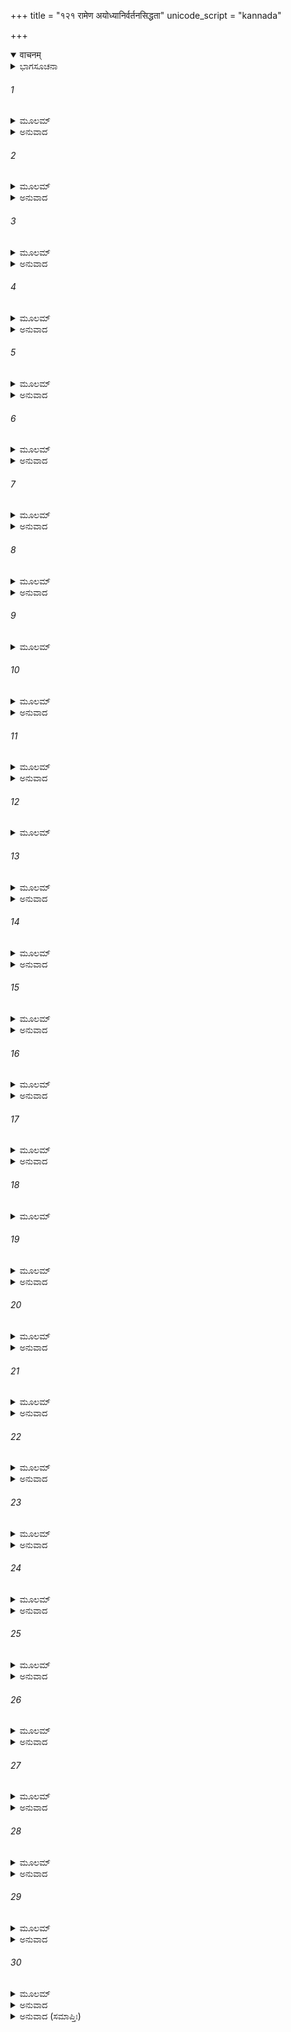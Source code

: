 +++
title = "१२१ रामेण अयोध्यानिर्वर्तनसिद्धता"
unicode_script = "kannada"

+++
<details open><summary>वाचनम्</summary>

<div class="audioEmbed"  caption="श्रीराम-हरिसीताराममूर्ति-घनपाठिभ्यां वचनम्" src="https://archive.org/download/Ramayana-recitation-Sriram-harisItArAmamUrti-Ghanapaati-v2/Kanda_6/Kanda_6_YK-121-Rama_prepares_to_leave_for_Ayodhya_0.mp3"></div>
</details>



<details><summary>ಭಾಗಸೂಚನಾ</summary>

ಅಯೋಧ್ಯೆಗೆ ಹೊರಡಲು ಶ್ರೀರಾಮನ ಸಿದ್ಧತೆ, ವಿಭೀಷಣನು ಪುಷ್ಪಕ ವಿಮಾನದಲ್ಲಿ ಹೋಗುವಂತೆ ಶ್ರೀರಾಮನನ್ನು ಪ್ರಾರ್ಥಿಸಿದುದು
</details>

###### 1


<details><summary>ಮೂಲಮ್</summary>

ತಾಂ ರಾತ್ರಿಮುಷಿತಂ ರಾಮಂ ಸುಖೋದಿತಮರಿಂದಮಮ್ ।  
ಅಬ್ರವೀತ್ಪ್ರಾಂಜಲಿರ್ವಾಕ್ಯಂ ಜಯಂ ಪೃಷ್ಟ್ವಾ ವಿಭೀಷಣಃ ॥
</details>

<details><summary>ಅನುವಾದ</summary>

ಅಂದಿನ ರಾತ್ರೆ ವಿಶ್ರಾಂತಿ ಪಡೆದು ಶತ್ರುಸೂದನ ಶ್ರೀರಾಮನು ಮರುದಿನ ಪ್ರಾತಃಕಾಲದಲ್ಲಿ ಸುಖವಾಗಿ ಎಚ್ಚರಗೊಂಡಾಗ ಕುಶಲ ಪ್ರಶ್ನೆಗಳ ಬಳಿಕ ವಿಭೀಷಣನು ಕೈಮುಗಿದು ಹೇಳಿದನು.॥1॥
</details>

###### 2


<details><summary>ಮೂಲಮ್</summary>

ಸ್ನಾನಾನಿ  ಚಾಂಗರಾಗಾಣಿ   ವಸ್ತ್ರಾಣ್ಯಾಭರಣಾನಿ  ಚ ।  
ಚಂದನಾನಿ ಚ  ದಿವ್ಯಾನಿ  ಮಾಲ್ಯಾನಿ  ವಿವಿಧಾನಿ  ಚ ॥
</details>

<details><summary>ಅನುವಾದ</summary>

ರಘುನಂದನ! ಸ್ನಾನಕ್ಕಾಗಿ ನೀರು, ಅಂಗರಾಗ, ವಸ್ತ್ರ, ಅಭೂಷಣ, ಚಂದನ, ಬಗೆ-ಬಗೆಯ ಮೂಲೆಗಳು ನಿನ್ನ ಸೇವೆಗಾಗಿ ಸಿದ್ಧವಾಗಿವೆ.॥2॥
</details>

###### 3


<details><summary>ಮೂಲಮ್</summary>

ಅಲಂಕಾರವಿದಶ್ಚೈತಾ ನಾರ್ಯಃ ಪದ್ಮನಿಭೇಕ್ಷಣಾಃ ।  
ಉಪಸ್ಥಿತಾಸ್ತ್ವಾಂ ವಿಧಿವತ್ಸ್ನಾಪಯಿಷ್ಯಂತಿ  ರಾಘವ ॥
</details>

<details><summary>ಅನುವಾದ</summary>

ರಘುವೀರನೇ! ಶೃಂಗಾರ ಕಲೆಯನ್ನು ತಿಳಿದಿರುವ ಕಮಲಾಕ್ಷಿಯರಾದ ಈ ನಾರಿಯರೂ ಕೂಡ ನಿನ್ನ ಸೇವೆಗಾಗಿ ಬಂದು ನಿಂತಿರುವರು. ಇವರು ವಿಧಿವತ್ತಾಗಿ ನಿನಗೆ ಸ್ನಾನಮಾಡಿಸುವರು.॥3॥
</details>

###### 4


<details><summary>ಮೂಲಮ್</summary>

ಏವಮುಕ್ತಸ್ತು ಕಾಕುತ್ಥ್ಸಃ   ಪ್ರತ್ಯುವಾಚ  ವಿಭೀಷಣಮ್ ।  
ಹರೀನ್ಸುಗ್ರೀವಮುಖ್ಯಾಂಸ್ತ್ವಂ ಸ್ನಾನೇನೋಪನಿಮಂತ್ರಯ ॥
</details>

<details><summary>ಅನುವಾದ</summary>

ವಿಭೀಷಣನು ಹೀಗೆ ಹೇಳಿದಾಗ ಶ್ರೀರಾಮನು ಅವನಲ್ಲಿ ಹೇಳಿದನು- ಮಿತ್ರಾ! ನೀನು ಸುಗ್ರಿವಾದಿ ವಾನರವೀರರನ್ನು ಸ್ನಾನಕ್ಕಾಗಿ ಒತ್ತಾಯಿಸು.॥4॥
</details>

###### 5


<details><summary>ಮೂಲಮ್</summary>

ಸ ತು ತಾಮ್ಯತಿ ಧರ್ಮಾತ್ಮಾ ಮಮ ಹೇತೋಃ ಸುಖೋಚಿತಃ ।  
ಸುಕುಮಾರೋ ಮಹಾಬಾಹುರ್ಭರತಃ  ಸತ್ಯಸಂಶ್ರಯಃ ॥
</details>

<details><summary>ಅನುವಾದ</summary>

ನನಗೆ ಈಗಲಾದರೋ ಸತ್ಯವನ್ನು ಆಶ್ರಯಿಸಿದ ಧರ್ಮಾತ್ಮಾ ಮಹಾಬಾಹು ಭರತನು ಬಹಳ ಕಷ್ಟಪಡುತ್ತಿದ್ದಾನೆ. ಅವನು ಸುಕುಮಾರನಾಗಿದ್ದು ಸುಖ ಪಡಲು ಯೋಗ್ಯನಾಗಿದ್ದಾನೆ.॥5॥
</details>

###### 6


<details><summary>ಮೂಲಮ್</summary>

ತಂ ವಿನಾ ಕೈಕಯೀಪುತ್ರಂ ಭರತಂ ಧರ್ಮಚಾರಿಣಮ್ ।  
ನ ಮೇ ಸ್ನಾನಂ  ಬಹುಗತಂ  ವಸ್ತ್ರಾಣ್ಯಾಭರಣಾನಿ  ಚ ॥
</details>

<details><summary>ಅನುವಾದ</summary>

ಆ ಧರ್ಮ ಪರಾಯಣ ಕೈಕೇಯಿ ಕುಮಾರನನ್ನು ನೋಡದೆ, ನನಗೆ ಸ್ನಾನವಾಗಲೀ, ಈ ಉತ್ತಮ ವಸಾಭೂಷಣಗಳನ್ನು ಧರಿಸುವುದಾಗಲೀ ಮೆಚ್ಚುವುದಿಲ್ಲ.॥6॥
</details>

###### 7


<details><summary>ಮೂಲಮ್</summary>

ಏತತ್ಪಶ್ಯ ಯಥಾ ಕ್ಷಿಪ್ರಂ  ಪ್ರತಿಗಚ್ಛಾಮ ತಾಂ ಪುರೀಮ್ ।  
ಅಯೋಧ್ಯಾಂ ಗಚ್ಛತೋ ಹ್ಯೇಷ ಪಂಥಾಃ ಪರಮದುರ್ಗಮಃ ॥
</details>

<details><summary>ಅನುವಾದ</summary>

ನಾವು ಆದಷ್ಟು ಬೇಗ ಅಯೋಧ್ಯೆಗೆ ಮರಳಿ ಹೋಗುವುದರ ಕುರಿತು ನೀನು ಗಮನಕೊಡು; ಏಕೆಂದರೆ ಇಲ್ಲಿಂದ ಕಾಲ್ನಡಿಗೆಯಿಂದ ಪ್ರಯಾಣಮಾಡಲು ಮಾರ್ಗವು ದುರ್ಗಮವಾಗಿದೆ, ದೂರವಾಗಿದೆ.॥7॥
</details>

###### 8


<details><summary>ಮೂಲಮ್</summary>

ಏವಮುಕ್ತಸ್ತು  ಕಾಕುತ್ಸ್ಥಂ   ಪ್ರತ್ಯುವಾಚ   ವಿಭೀಷಣಃ ।  
ಅಹ್ನಾ ತ್ವಾಂ ಪ್ರಾಪಯಿಷ್ಯಾಮಿ ತಾಂ ಪುರೀಂ ಪಾರ್ಥಿವಾತ್ಮಜ ॥
</details>

<details><summary>ಅನುವಾದ</summary>

ಶ್ರೀರಾಮನು ಹೀಗೆ ಹೇಳಿದಾಗ ವಿಭೀಷಣನು ಅವನಲ್ಲಿ ಹೀಗೆ ಹೇಳಿದನು- ರಾಜಕುಮಾರನೇ! ನೀನು ಇದರ ಕುರಿತು ಚಿಂತಿಸಬೇಡ. ನಾನು ಒಂದೇ ದಿನದಲ್ಲಿ ನಿಮ್ಮ ಅಯೋಧ್ಯಗೆ ತಲುಪಿಸುತ್ತೇನೆ.॥8॥
</details>

###### 9


<details><summary>ಮೂಲಮ್</summary>

ಪುಷ್ಪಕಂ ನಾಮ ಭದ್ರಂ ತೇ ವಿಮಾನಂ ಸೂರ್ಯಸನ್ನಿಭಮ್ ।  
ಮಮ ಭ್ರಾತುಃ ಕುಬೇರಸ್ಯ  ರಾವಣೇನ  ಬಲೀಯಸಾ ॥
</details>

###### 10


<details><summary>ಮೂಲಮ್</summary>

ಹೃತಂ ನಿರ್ಜಿತ್ಯ ಸಂಗ್ರಾಮೇ ಕಾಮಗಂ ದಿವ್ಯ ಮುತ್ತಮಮ್ ।  
ತ್ವದರ್ಥೇ  ಪಾಲಿತಂ ಚೇದಂ ತಿಷ್ಠತ್ಯತುಲವಿಕ್ರಮ ॥
</details>

<details><summary>ಅನುವಾದ</summary>

ನಿನಗೆ ಮಂಗಳ ವಾಗಲಿ. ನನ್ನ ಬಳಿ ಹಿರಿಯಣ್ಣ ಕುಬೇರನ ಸೂರ್ಯತುಲ್ಯ ತೇಜಸ್ವೀ ಪುಷ್ಪಕವಿಮಾನವಿದೆ. ಅದನ್ನು ಮಹಾಬಲಿ ರಾವಣನು ಕುಬೇರನನ್ನು ಸೋಲಿಸಿತಂದಿದ್ದನು. ಅತುಲ ಪರಾಕ್ರಮಿ ಶ್ರೀರಾಮಾ! ಇಚ್ಛಾನುಸಾರವಾಗಿ ಚಲಿಸುವ ಆ ದಿವ್ಯ, ಉತ್ತಮ ವಿಮಾನವನ್ನು ನಿನಗಾಗಿಯೇ ಇರಿಸಿಕೊಂಡಿರುವೆನು.॥9-10॥
</details>

###### 11


<details><summary>ಮೂಲಮ್</summary>

ತದಿದಂ   ಮೇಘಸಂಕಾಶಂ    ವಿಮಾನಮಿಹ   ತಿಷ್ಠತಿ ।  
ತೇನ ಯಾಸ್ಯಸಿ ಯಾನೇನ ತ್ವಮಯೋಧ್ಯಾಂ  ಗತಜ್ವರಃ ॥
</details>

<details><summary>ಅನುವಾದ</summary>

ಮೇಘದಂತೆ ಕಂಗೊಳಿಸುವ ಆ ದಿವ್ಯವಿಮಾನ ಇಲ್ಲಿ ಇದೆ. ಅದರ ಮೂಲಕ ನಿಶ್ಚಿಂತನಾಗಿ ನೀನು ಅಯೋಧ್ಯೆಗೆ ಹೋಗಬಲ್ಲೆ.॥11॥
</details>

###### 12


<details><summary>ಮೂಲಮ್</summary>

ಅಹಂ ತೇ ಯದ್ಯನುಗ್ರಾಹ್ಯೋ ಯದಿ ಸ್ಮರಸಿ ಮೇ ಗುಣಾನ್ ।  
ವಸ ತಾವದಿಹ ಪ್ರಾಜ್ಞ ಯದ್ಯಸ್ತಿ ಮಯಿ ಸೌಹೃದಮ್ ॥
</details>

###### 13


<details><summary>ಮೂಲಮ್</summary>

ಲಕ್ಷ್ಮಣೇನ ಸಹ ಭ್ರಾತ್ರಾ ವೈದೇಹ್ಯಾ ಭಾರ್ಯಯಾ ಸಹ ।  
ಅರ್ಚಿತಃ ಸರ್ವಕಾಮೈಸ್ತ್ವಂ ತತೋ ರಾಮ ಗಮಿಷ್ಯಸಿ ॥
</details>

<details><summary>ಅನುವಾದ</summary>

ಶ್ರೀರಾಮಾ! ನೀನು ನನ್ನನ್ನು ಕೃಪಾಪಾತ್ರನೆಂದು ತಿಳಿದಿದ್ದರೆ, ನನ್ನಲ್ಲಿ ಏನಾದರೂ ಗುಣಗಳನ್ನು ನೋಡುತ್ತಿರುವೆಯಾದರೆ, ನನ್ನ ಕುರಿತು ನಿನಗೆ ಸೌಹಾರ್ದವಿದ್ದರೆ, ಈಗ ಅನುಜ ಲಕ್ಷ್ಮಣ ಹಾಗೂ ಪತ್ನಿ ಸೀತೆಯೊಂದಿಗೆ ಕೆಲವು ದಿನ ಇಲ್ಲಿ ಇರಬೇಕು. ನಾನು ಮನೋವಾಂಛಿತ ಎಲ್ಲ ವಸ್ತುಗಳಿಂದ ನಿಮ್ಮನ್ನು ಸತ್ಕರಿಸುವೆನು. ನನ್ನ ಸತ್ಕಾರವನ್ನು ಸ್ವೀಕರಿಸಿದ ಬಳಿಕ ನೀವು ಅಯೋಧ್ಯೆಗೆ ತೆರಳಿರಿ.॥12-13॥
</details>

###### 14


<details><summary>ಮೂಲಮ್</summary>

ಪ್ರೀತಿಯುಕ್ತಸ್ಯ ವಿಹಿತಾಂ ಸಸೈನ್ಯಃ ಸಸುಹೃದ್ಗಣಃ ।  
ಸತ್ಕ್ರಿಯಾಂ ರಾಮ ಮೇ ತಾವದ್ ಗೃಹಾಣ ತ್ವಂ ಮಯೋದ್ಯತಾಮ್ ॥
</details>

<details><summary>ಅನುವಾದ</summary>

ರಘುನಂದನ! ನಾನು ಸಂತೋಷವಾಗಿ ನಿಮ್ಮನ್ನು ಸತ್ಕರಿಸಲು ಬಯಸುತ್ತಿದ್ದೇನೆ. ನಾನು ಮಾಡುವ ಸತ್ಕಾರವನ್ನು ನೀವು ಸುಹೃದರೊಂದಿಗೆ ಮತ್ತು ಸೈನ್ಯದೊಂದಿಗೆ ಸ್ವೀಕರಿಸಿರಿ.॥14॥
</details>

###### 15


<details><summary>ಮೂಲಮ್</summary>

ಪ್ರಣಯಾದ್ ಬಹುಮಾನಾಚ್ಚ ಸೌಹೃದೇನ  ಚ ರಾಘವ ।  
ಪ್ರಸಾದಯಾಮಿ ಪ್ರೇಷ್ಯೋಽಹಂ ನ ಖಲ್ವಾಜ್ಞಾಪಯಾಮಿ ತೇ ॥
</details>

<details><summary>ಅನುವಾದ</summary>

ರಘುವೀರ! ನಾನು ಕೇವಲ ಪ್ರೇಮ, ಸಮ್ಮಾನ, ಸೌಹಾರ್ದದಿಂದಲೇ ನಿಮ್ಮಲ್ಲಿ ಪ್ರಾರ್ಥಿಸುತ್ತಿದ್ದೇನೆ. ನಿಮ್ಮನ್ನು ಪ್ರಸನ್ನ ಗೊಳಿಸಲು ಬಯಸುತ್ತಿದ್ದೇನೆ. ನಾನು ನಿಮ್ಮ ಸೇವಕನಾದ್ದರಿಂದ ನಿಮ್ಮಲ್ಲಿ ವಿನಂತಿಸಿಕೊಳ್ಳುವೆನು; ಆಜ್ಞೆ ಕೊಡುತ್ತಿಲ್ಲ.॥1.॥
</details>

###### 16


<details><summary>ಮೂಲಮ್</summary>

ಏವಮುಕ್ತಸ್ತತೋ ರಾಮಃ ಪ್ರತ್ಯುವಾಚ ವಿಭೀಷಣಮ್ ।  
ರಕ್ಷಸಾಂ ವಾನರಾಣಾಂ ಚ ಸರ್ವೇಷಾಮೇವ ಶೃಣ್ವತಾಮ್ ॥
</details>

<details><summary>ಅನುವಾದ</summary>

ವಿಭೀಷಣನು ಹೀಗೆ ಹೇಳಿದಾಗ ಶ್ರೀರಾಮನು ಸಮಸ್ತ ರಾಕ್ಷಸರು, ವಾನರರು ಕೇಳುವಂತೆ ಹೇಳಿದನು.॥1.॥
</details>

###### 17


<details><summary>ಮೂಲಮ್</summary>

ಪೂಜಿತೋಽಸ್ಮಿ ತ್ವಯಾ ವೀರ ಸಾಚಿವ್ಯೇನ ಪರೇಣ ಚ ।  
ಸರ್ವಾತ್ಮನಾ ಚ ಚೇಷ್ಟಾಭಿಃಸೌಹೃದೇನ  ಪರೇಣ  ಚ ॥
</details>

<details><summary>ಅನುವಾದ</summary>

ವೀರರೇ! ನನ್ನ ಪರಮಸುಹೃದ್ ಮತ್ತು ಉತ್ತಮ ಸಚಿವರಾಗಿ ನೀವು ಎಲ್ಲ ರೀತಿಯ ಸಮಯೋಚಿತ ಕಾರ್ಯಗಳಿಂದ ನನ್ನನ್ನು ಸಮ್ಮಾನಿಸಿ, ಪೂಜಿಸಿದಿರಿ.॥17॥
</details>

###### 18


<details><summary>ಮೂಲಮ್</summary>

ನ ಖಲ್ವೇತನ್ನ ಕುರ್ಯಾಂ ತೇ ವಚನಂ ರಾಕ್ಷಸೇಶ್ವರ ।  
ತಂ ತು ಮೇ ಭ್ರಾತರಂ ದ್ರಷ್ಟುಂ ಭರತಂ ತ್ವರತೇ ಮನಃ ॥
</details>

###### 19


<details><summary>ಮೂಲಮ್</summary>

ಮಾಂ ನಿವರ್ತಯಿತುಂ ಯೋಽಸೌ ಚಿತ್ರಕೂಟಮುಪಾಗತಃ ।  
ಶಿರಸಾ ಯಾಚತೋ ಯಸ್ಯ ವಚನಂ ನ ಕೃತಂ ಮಯಾ ॥
</details>

<details><summary>ಅನುವಾದ</summary>

ರಾಕ್ಷಸೇಶ್ವರನೇ! ನಿನ್ನ ಈ ಮಾತನ್ನು ಖಂಡಿತವಾಗಿ ತಳ್ಳಿ ಹಾಕುವುದಿಲ್ಲ; ಆದರೆ ಈಗ ನನ್ನ ಮನಸ್ಸು ನನ್ನ ತಮ್ಮನಾದ ಭರತನನ್ನು ನೋಡಲು ತವಕಪಡುತ್ತಿವೆ. ಅವನು ನನ್ನನ್ನು ಮರಳಿ ಕರೆದುಕೊಂಡು ಹೋಗಲು ಚಿತ್ರಕೂಟದವರೆಗೆ ಬಂದಿದ್ದನು. ನನ್ನ ಚರಣಗಳಲ್ಲಿ ತಲೆಬಾಗಿ ಬೇಡಿಕೊಂಡರೂ ಅವನ ಮಾತನ್ನು ನಾನು ಕೇಳಲಿಲ್ಲ.॥18-19॥
</details>

###### 20


<details><summary>ಮೂಲಮ್</summary>

ಕೌಸಲ್ಯಾಂ ಚ ಸುಮಿತ್ರಾಂ ಚ ಕೈಕೇಯೀಂ ಚ ಯಶಸ್ವಿನೀಮ್ ।  
ಗುಹಂ ಚ ಸುಹೃದಂ ಚೈವ ಪೌರಾಂಜನಪದೈಃ ಸಹ ॥
</details>

<details><summary>ಅನುವಾದ</summary>

ಅವನು ಮಾತ್ರವಲ್ಲದೆ ತಾಯಂದಿರಾದ ಕೌಸಲ್ಯೆ, ಸುಮಿತ್ರೆ, ಯಶಸ್ವಿನೀ ಕೈಕೇಯಿ, ಮಿತ್ರಗುಹ, ನಗರದ ಪ್ರಜೆಗಳನ್ನೂ ನೋಡಲು ನಾನು ಉತ್ಕಂಠಿತನಾಗಿದ್ದೇನೆ.॥20॥
</details>

###### 21


<details><summary>ಮೂಲಮ್</summary>

ಅನುಜಾನೀಹಿ ಮಾಂ ಸೌಮ್ಯ ಪೂಜಿತೋಽಸ್ಮಿ ವಿಭೀಷಣ ।  
ಮನ್ಯುರ್ನ ಖಲು ಕರ್ತವ್ಯಃ ಸಖೇ ತ್ವಾಂ ಚಾನುಮಾನಯೇ ॥
</details>

<details><summary>ಅನುವಾದ</summary>

ಸೌಮ್ಯ ವಿಭೀಷಣನೇ! ಈಗ ನೀನು ನನಗೆ ಹೋಗಲು ಅನುಮತಿ ಕೊಡು. ನಾನು ನಿನ್ನಿಂದ ಬಹಳ ಸಮ್ಮಾನಿತನಾಗಿದ್ದೇನೆ. ಸಖನೇ! ನನ್ನ ಈ ಹಠದ ಕಾರಣ ನನ್ನ ಮೇಲೆ ಸಿಟ್ಟಾಗಬಾರದು ಎಂದು ನಿನ್ನಲ್ಲಿ ಪದೇಪದೇ ಪ್ರಾರ್ಥಿಸುತ್ತೇನೆ.॥21॥
</details>

###### 22


<details><summary>ಮೂಲಮ್</summary>

ಉಪಸ್ಥಾಪಯ ಮೇ ಶೀಘ್ರಂ ವಿಮಾನಂ ರಾಕ್ಷಸೇಶ್ವರ ।  
ಕೃತಕಾರ್ಯಸ್ಯ ಮೇ ವಾಸಃ ಕಥಂ ಸ್ಯಾದಿಹ ಸಂಮತಃ ॥
</details>

<details><summary>ಅನುವಾದ</summary>

ರಾಕ್ಷಸರಾಜನೇ! ಈಗ ಶೀಘ್ರವಾಗಿ ನನಗಾಗಿ ಪುಷ್ಪಕ ವಿಮಾನವನ್ನು ತರಿಸು. ಇಲ್ಲಿಯ ನನ್ನ ಕಾರ್ಯಪೂರ್ಣವಾದ ಮೇಲೆ ಇಲ್ಲಿ ನಿಲ್ಲುವುದು ನನಗೆ ಹೇಗೆ ಸರಿಯಾಗಬಲ್ಲದು.॥2.॥
</details>

###### 23


<details><summary>ಮೂಲಮ್</summary>

ಏವಮುಕ್ತಸ್ತು ರಾಮೇಣ ರಾಕ್ಷಸೇಂದ್ರೋ ವಿಭೀಷಣಃ ।  
ವಿಮಾನಂ ಸೂರ್ಯಸಂಕಾಶಮಾಜುಹಾವ ತ್ವರಾನ್ವಿತಃ ॥
</details>

<details><summary>ಅನುವಾದ</summary>

ಶ್ರೀರಾಮಚಂದ್ರನು ಹೀಗೆ ಹೇಳಿದಾಗ ರಾಕ್ಷಸರಾಜ ವಿಭೀಷಣನು ಲಗುಬಗೆಯಿಂದ ಆ ಸೂರ್ಯತುಲ್ಯ ತೇಜಸ್ವೀ ವಿಮಾನವನ್ನು ಆಹ್ವಾನಿಸಿದನು.॥23॥
</details>

###### 24


<details><summary>ಮೂಲಮ್</summary>

ತತಃ ಕಾಂಚನಚಿತ್ರಾಂಗಂ ವೈಡೂರ್ಯಮಣಿವೇದಿಕಮ್ ।  
ಕೂಟಾಗಾರೈಃ ಪರಿಕ್ಷಿಪ್ತಂ ಸರ್ವತೋ ರಜತಪ್ರಭಮ್ ॥
</details>

<details><summary>ಅನುವಾದ</summary>

ಆ ವಿಮಾನದ ಪ್ರತಿಯೊಂದು ಭಾಗ ಚಿನ್ನದಿಂದ ಮುಚ್ಚಿತ್ತು, ಅದರಿಂದ ಅದು ವಿಚಿತ್ರವಾಗಿ ಶೋಭಿಸುತ್ತಿತ್ತು. ಅದರೊಳಗೆ ವೈಢೂರ್ಯಮಣಿಯ ವೇದಿಗಳಿದ್ದವು, ಅಲ್ಲಲ್ಲಿ ಗುಪ್ತಗೃಹ ಗಳಿದ್ದು ಅದು ಎಲ್ಲೆಡೆ ಬೆಳ್ಳಿಯಂತೆ ಹೊಳೆಯುತ್ತಿತ್ತು.॥24॥
</details>

###### 25


<details><summary>ಮೂಲಮ್</summary>

ಪಾಂಡುರಾಭಿಃ ಪತಾಕಾಭಿರ್ಧ್ವಜೈಶ್ಚ ಸಮಲಂಕೃತಮ್ ।  
ಶೋಭಿತಂ ಕಾಂಚನೈರ್ಹರ್ಮ್ಯೆರ್ಹೇಮಪದ್ಮವಿಭೂಷಿತೈಃ ॥
</details>

<details><summary>ಅನುವಾದ</summary>

ಅದು ಬಿಳಿಯ-ಹಳದಿ ಬಣ್ಣದ ಪತಾಕೆಗಳಿಂದ, ಧ್ವಜಗಳಿಂದ ಅಲಂಕೃತವಾಗಿತ್ತು. ಅದರಲ್ಲಿ ಸ್ವರ್ಣಕಮಲಗಳಿಂದ ಸುಸಜ್ಜಿತ ಸ್ವರ್ಣಮಯ ಉಪ್ಪರಿಗೆಗಳಿಂದ ಆ ವಿಮಾನವು ಶೋಭಿಸುತ್ತಿತ್ತು.॥2.॥
</details>

###### 26


<details><summary>ಮೂಲಮ್</summary>

ಪ್ರಕೀರ್ಣಂ ಕಿಂಕಿಣೀಜಾಲೈರ್ಮುಕ್ತಾ ಮಣಿಗವಾಕ್ಷಕಮ್ ।  
ಘಂಟಾಜಾಲೈಃ ಪರಿಕ್ಷಿಪ್ತಂ ಸರ್ವತೋ ಮಧುರಸ್ವನಮ್ ॥
</details>

<details><summary>ಅನುವಾದ</summary>

ಅದರ ಸುತ್ತಲು ಸಣ್ಣ-ಸಣ್ಣ ಗಂಟೆಗಳ ಜಾರರಿಗಳು ಇದ್ದವು. ಅದರಲ್ಲಿ ಮುತ್ತು ಮತ್ತು ಮಣಿಗಳ ಕಿಡಕಿಗಳಿದ್ದು, ಮಧುರ ಧ್ವನಿ ಹೊರಡಿಸುವ ಗಂಟೆಗಳು ಕಟ್ಟಿದ್ದರು.॥26॥
</details>

###### 27


<details><summary>ಮೂಲಮ್</summary>

ತಂ ಮೇರುಶಿಖರಾಕಾರಂ ನಿರ್ಮಿತಂ ವಿಶ್ವಕರ್ಮಣಾ ।  
ಬೃಹದ್ಭಿರ್ಭೂಷಿತಂ ಹರ್ಮ್ಯೈರ್ಮುಕ್ತಾರಜತಶೋಭಿತೈಃ ॥
</details>

<details><summary>ಅನುವಾದ</summary>

ವಿಶ್ವಕರ್ಮನಿಂದ ನಿರ್ಮಿಸಲ್ಪಟ್ಟ ಆ ವಿಮಾನವು ಸುಮೇರು ಶಿಖರದಂತೆ ಎತ್ತರವಾಗಿದ್ದು ಮುತ್ತು ಬೆಳ್ಳಿಯಿಂದ ಸುಸಜ್ಜಿತ ದೊಡ್ಡ ದೊಡ್ಡ ಕೋಣೆಗಳಿಂದ ವಿಭೂಷಿತವಾಗಿತ್ತು.॥27॥
</details>

###### 28


<details><summary>ಮೂಲಮ್</summary>

ತಲೈಃ ಸ್ಫಾಟಕಚಿತ್ರಾಂಗೈರ್ವೈಢೂರ್ಯೈಶ್ಚ ವರಾಸನೈಃ ।  
ಮಹಾರ್ಹಾಸ್ತರಣೋಪೇತೈರುಪಪನ್ನಂ ಮಹಾಧನೈಃ ॥
</details>

<details><summary>ಅನುವಾದ</summary>

ಅದರ ನೆಲ ಚಿತ್ರಿತ ಸ್ಫಟಿಕಮಣಿಗಳಿಂದ ನಿರ್ಮಿತವಾಗಿತ್ತು. ಅದರಲ್ಲಿ ಬಹುಮೂಲ್ಯ ನೀಲಮಣಿಯ ಸಿಂಹಾಸನವಿದ್ದು, ಅದರ ಮೇಲೆ ಅಮೂಲ್ಯ ಮೇಲುಹೊದಿಕೆ ಹಾಸಿತ್ತು.॥28॥
</details>

###### 29


<details><summary>ಮೂಲಮ್</summary>

ಉಪಸ್ಥಿತಮನಾಧೃಷ್ಯಂ ತದ್ವಿಮಾನಂ ಮನೋಜವಮ್ ।  
ನಿವೇದಯಿತ್ವಾ ರಾಮಾಯ ತಸ್ಥೌ ತತ್ರ ವಿಭೀಷಣಃ ॥
</details>

<details><summary>ಅನುವಾದ</summary>

ಅಂದು ಮನೋವೇಗದಿಂದ ಕೂಡಿದ್ದು, ಅದರ ಗತಿ ಎಲ್ಲಿಯೂ ತಡೆಯುತ್ತಿರಲಿಲ್ಲ. ವಿಭೀಷಣನು ಶ್ರೀರಾಮನಲ್ಲಿ ಅವನ ಸೇವೆಗೆ ಉಪಸ್ಥಿತವಾದ ಸೂಚನೆಯನ್ನಿತ್ತು ಅಲ್ಲಿ ನಿಂತುಕೊಂಡನು.॥29॥
</details>

###### 30


<details><summary>ಮೂಲಮ್</summary>

ತತ್ಪುಷ್ಪಕಂ ಕಾಮಗಮಂ ವಿಮಾನ-  
ಮುಪಸ್ಥಿತಂ ಭೂಧರ ಸಂನಿಕಾಶಮ್ ।  
ದೃಷ್ಟ್ವಾತದಾ ವಿಸ್ಮಯಮಾಜಗಾಮ  
ರಾಮಃ ಸಸೌಮಿತ್ರಿರುದಾರಸತ್ತ್ವಃ ॥
</details>

<details><summary>ಅನುವಾದ</summary>

ಪರ್ವತದಂತೆ ಎತ್ತರವಾದ ಇಚ್ಛಾನುಸಾರ ಚಲಿಸುವ ಆ ಪುಷ್ಪಕವಿಮಾನವು ಕೂಡಲೆ ಉಪಸ್ಥಿತವಾದುದನ್ನು ನೋಡಿ ಲಕ್ಷ್ಮಣಸಹಿತ ಉದಾರಚಿತ್ತನಾದ ಶ್ರೀರಾಮನಿಗೆ ಬಹಳ ವಿಸ್ಮಯವಾಯಿತು.॥30॥
</details>

<details><summary>ಅನುವಾದ (ಸಮಾಪ್ತಿಃ)</summary>

ಶ್ರೀವಾಲ್ಮೀಕಿ ವಿರಚಿತ ಆರ್ಷರಾಮಾಯಣ ಆದಿಕಾವ್ಯದ ಯುದ್ಧಕಾಂಡದಲ್ಲಿ ನೂರಇಪ್ಪತ್ತೊಂದನೆಯ ಸರ್ಗ ಪೂರ್ಣವಾಯಿತು.॥121॥
</details>
